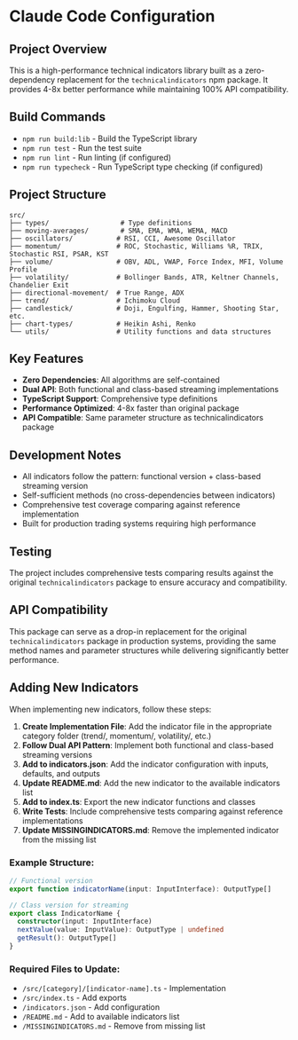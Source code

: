 # Claude Code Configuration

## Project Overview
This is a high-performance technical indicators library built as a zero-dependency replacement for the `technicalindicators` npm package. It provides 4-8x better performance while maintaining 100% API compatibility.

## Build Commands
- `npm run build:lib` - Build the TypeScript library
- `npm run test` - Run the test suite
- `npm run lint` - Run linting (if configured)
- `npm run typecheck` - Run TypeScript type checking (if configured)

## Project Structure
```
src/
├── types/                  # Type definitions
├── moving-averages/        # SMA, EMA, WMA, WEMA, MACD
├── oscillators/           # RSI, CCI, Awesome Oscillator
├── momentum/              # ROC, Stochastic, Williams %R, TRIX, Stochastic RSI, PSAR, KST
├── volume/                # OBV, ADL, VWAP, Force Index, MFI, Volume Profile
├── volatility/            # Bollinger Bands, ATR, Keltner Channels, Chandelier Exit
├── directional-movement/  # True Range, ADX
├── trend/                 # Ichimoku Cloud
├── candlestick/           # Doji, Engulfing, Hammer, Shooting Star, etc.
├── chart-types/           # Heikin Ashi, Renko
└── utils/                 # Utility functions and data structures
```

## Key Features
- **Zero Dependencies**: All algorithms are self-contained
- **Dual API**: Both functional and class-based streaming implementations
- **TypeScript Support**: Comprehensive type definitions
- **Performance Optimized**: 4-8x faster than original package
- **API Compatible**: Same parameter structure as technicalindicators package

## Development Notes
- All indicators follow the pattern: functional version + class-based streaming version
- Self-sufficient methods (no cross-dependencies between indicators)
- Comprehensive test coverage comparing against reference implementation
- Built for production trading systems requiring high performance

## Testing
The project includes comprehensive tests comparing results against the original `technicalindicators` package to ensure accuracy and compatibility.

## API Compatibility
This package can serve as a drop-in replacement for the original `technicalindicators` package in production systems, providing the same method names and parameter structures while delivering significantly better performance.

## Adding New Indicators

When implementing new indicators, follow these steps:

1. **Create Implementation File**: Add the indicator file in the appropriate category folder (trend/, momentum/, volatility/, etc.)
2. **Follow Dual API Pattern**: Implement both functional and class-based streaming versions
3. **Add to indicators.json**: Add the indicator configuration with inputs, defaults, and outputs
4. **Update README.md**: Add the new indicator to the available indicators list
5. **Add to index.ts**: Export the new indicator functions and classes
6. **Write Tests**: Include comprehensive tests comparing against reference implementations
7. **Update MISSINGINDICATORS.md**: Remove the implemented indicator from the missing list

### Example Structure:
```typescript
// Functional version
export function indicatorName(input: InputInterface): OutputType[]

// Class version for streaming
export class IndicatorName {
  constructor(input: InputInterface)
  nextValue(value: InputValue): OutputType | undefined
  getResult(): OutputType[]
}
```

### Required Files to Update:
- `/src/[category]/[indicator-name].ts` - Implementation
- `/src/index.ts` - Add exports
- `/indicators.json` - Add configuration
- `/README.md` - Add to available indicators list
- `/MISSINGINDICATORS.md` - Remove from missing list